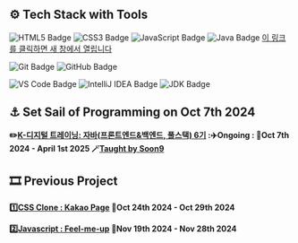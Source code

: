
## ⚙️ Tech Stack with Tools
![HTML5 Badge](https://img.shields.io/badge/HTML5-E34F26?logo=html5&logoColor=white)
![CSS3 Badge](https://img.shields.io/badge/CSS3-1572B6?logo=css3&logoColor=white)
![JavaScript Badge](https://img.shields.io/badge/JavaScript_ES11(2020)-F7DF1E?logo=javascript&logoColor=black&labelColor=F7DF1E)
![Java Badge](https://img.shields.io/badge/Java-007396?logo=openjdk&logoColor=white&labelColor=007396)
<a href="https://example.com" target="_blank">이 링크를 클릭하면 새 창에서 열립니다</a>



![Git Badge](https://img.shields.io/badge/Git_2.47.0.windows.1-F05032?logo=git&logoColor=white)
![GitHub Badge](https://img.shields.io/badge/GitHub-181717?logo=github&logoColor=white)



![VS Code Badge](https://img.shields.io/badge/Visual%20Studio%20Code_1.95.3-007ACC?logo=visual-studio-code&logoColor=white)
![IntelliJ IDEA Badge](https://img.shields.io/badge/IntelliJ_IDEA_2024.2.2(Community_Edition)-000000?logo=intellijidea&logoColor=white&labelColor=000000)
![JDK Badge](https://img.shields.io/badge/-JDK_23-007396?logo=java&logoColor=white&labelColor=007396)

## ⚓ Set Sail of Programming on Oct 7th 2024
**✏️[K-디지털 트레이닝: 자바(프론트엔드&백엔드, 풀스택) 6기](https://www.choongang.co.kr/html/sub03_07_n.php?#kangnam) :✈️Ongoing : 📅Oct 7th 2024 - April 1st 2025 🪄[Taught by Soon9](https://github.com/soongu)**

## 🎞️ Previous Project
**[1️⃣CSS Clone : Kakao Page](https://github.com/ThoI-i/1st-PJ-CSS-Clone) 📅Oct 24th 2024 - Oct 29th 2024**

**[2️⃣Javascript : Feel-me-up](https://github.com/2nd-PJ-Javascript/Fill-me-Up) 📅Nov 19th 2024 - Nov 28th 2024**
